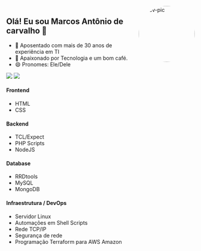 <div style="display: inline_block"><br>
  <img align="right" alt="Dev-pic" style="border-radius: 50%; width: 150px; height: 150px;" src="https://media.licdn.com/dms/image/C4D03AQH8hmo_XcwZ0g/profile-displayphoto-shrink_400_400/0/1649036966113?e=1679529600&v=beta&t=6c_Fv4gt2AhekOjMBjl3_jF345gjiJyhTuGA3dHuyxI">
</div>

## Olá! Eu sou Marcos Antônio de carvalho 👋 
- 👀 Aposentado com mais de 30 anos de experiência em TI
- 💖 Apaixonado por Tecnologia e um bom café.
- 😄 Pronomes: Ele/Dele

 <!-- 
 Etiquetas para contato
 https://dev.to/envoy_/150-badges-for-github-pnk 
 -->
 <div> 
  <a href = "mailto:marcos.antonio.carvalho@gmail.com"><img src="https://img.shields.io/badge/-Gmail-%23333?style=for-the-badge&logo=gmail&logoColor=white" target="_blank"></a>   
  <a href="https://www.linkedin.com/in/marcos-antonio-carvalho-5673218a" target="_blank"><img src="https://img.shields.io/badge/-LinkedIn-%230077B5?style=for-the-badge&logo=linkedin&logoColor=white" target="_blank"></a> 
</div>


#### Frontend
- HTML 
- CSS

#### Backend
- TCL/Expect
- PHP Scripts
- NodeJS

#### Database
- RRDtools
- MySQL
- MongoDB

#### Infraestrutura / DevOps
- Servidor Linux  
- Automações em Shell Scripts
- Rede TCP/IP
- Segurança de rede
- Programação Terraform para AWS Amazon


<!--
**dev-carvalho/dev-carvalho** is a ✨ _special_ ✨ repository because its `README.md` (this file) appears on your GitHub profile.

Here are some ideas to get you started:

- 🔭 I’m currently working on ...
- 🌱 I’m currently learning ...
- 👯 I’m looking to collaborate on ...
- 🤔 I’m looking for help with ...
- 💬 Ask me about ...
- 📫 How to reach me: ...
- 😄 Pronouns: ...
- ⚡ Fun fact: ...
- 🌱 Estudando NodeJS e MongoDB
-->


